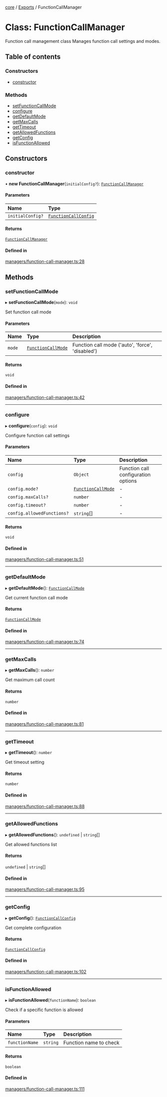<!-- 
 ⚠️  AUTO-GENERATED FILE - DO NOT EDIT MANUALLY
 This file is automatically generated by scripts/docs-generator.js
 To make changes, edit the source TypeScript files or update the generator script
-->

[core](../../) / [Exports](../modules) / FunctionCallManager

# Class: FunctionCallManager

Function call management class
Manages function call settings and modes.

## Table of contents

### Constructors

- [constructor](FunctionCallManager#constructor)

### Methods

- [setFunctionCallMode](FunctionCallManager#setfunctioncallmode)
- [configure](FunctionCallManager#configure)
- [getDefaultMode](FunctionCallManager#getdefaultmode)
- [getMaxCalls](FunctionCallManager#getmaxcalls)
- [getTimeout](FunctionCallManager#gettimeout)
- [getAllowedFunctions](FunctionCallManager#getallowedfunctions)
- [getConfig](FunctionCallManager#getconfig)
- [isFunctionAllowed](FunctionCallManager#isfunctionallowed)

## Constructors

### constructor

• **new FunctionCallManager**(`initialConfig?`): [`FunctionCallManager`](FunctionCallManager)

#### Parameters

| Name | Type |
| :------ | :------ |
| `initialConfig?` | [`FunctionCallConfig`](../interfaces/FunctionCallConfig) |

#### Returns

[`FunctionCallManager`](FunctionCallManager)

#### Defined in

[managers/function-call-manager.ts:28](https://github.com/woojubb/robota/blob/1932a2ce46e4833a6ba7efc7b507276de39139b4/packages/core/src/managers/function-call-manager.ts#L28)

## Methods

### setFunctionCallMode

▸ **setFunctionCallMode**(`mode`): `void`

Set function call mode

#### Parameters

| Name | Type | Description |
| :------ | :------ | :------ |
| `mode` | [`FunctionCallMode`](../modules#functioncallmode) | Function call mode ('auto', 'force', 'disabled') |

#### Returns

`void`

#### Defined in

[managers/function-call-manager.ts:42](https://github.com/woojubb/robota/blob/1932a2ce46e4833a6ba7efc7b507276de39139b4/packages/core/src/managers/function-call-manager.ts#L42)

___

### configure

▸ **configure**(`config`): `void`

Configure function call settings

#### Parameters

| Name | Type | Description |
| :------ | :------ | :------ |
| `config` | `Object` | Function call configuration options |
| `config.mode?` | [`FunctionCallMode`](../modules#functioncallmode) | - |
| `config.maxCalls?` | `number` | - |
| `config.timeout?` | `number` | - |
| `config.allowedFunctions?` | `string`[] | - |

#### Returns

`void`

#### Defined in

[managers/function-call-manager.ts:51](https://github.com/woojubb/robota/blob/1932a2ce46e4833a6ba7efc7b507276de39139b4/packages/core/src/managers/function-call-manager.ts#L51)

___

### getDefaultMode

▸ **getDefaultMode**(): [`FunctionCallMode`](../modules#functioncallmode)

Get current function call mode

#### Returns

[`FunctionCallMode`](../modules#functioncallmode)

#### Defined in

[managers/function-call-manager.ts:74](https://github.com/woojubb/robota/blob/1932a2ce46e4833a6ba7efc7b507276de39139b4/packages/core/src/managers/function-call-manager.ts#L74)

___

### getMaxCalls

▸ **getMaxCalls**(): `number`

Get maximum call count

#### Returns

`number`

#### Defined in

[managers/function-call-manager.ts:81](https://github.com/woojubb/robota/blob/1932a2ce46e4833a6ba7efc7b507276de39139b4/packages/core/src/managers/function-call-manager.ts#L81)

___

### getTimeout

▸ **getTimeout**(): `number`

Get timeout setting

#### Returns

`number`

#### Defined in

[managers/function-call-manager.ts:88](https://github.com/woojubb/robota/blob/1932a2ce46e4833a6ba7efc7b507276de39139b4/packages/core/src/managers/function-call-manager.ts#L88)

___

### getAllowedFunctions

▸ **getAllowedFunctions**(): `undefined` \| `string`[]

Get allowed functions list

#### Returns

`undefined` \| `string`[]

#### Defined in

[managers/function-call-manager.ts:95](https://github.com/woojubb/robota/blob/1932a2ce46e4833a6ba7efc7b507276de39139b4/packages/core/src/managers/function-call-manager.ts#L95)

___

### getConfig

▸ **getConfig**(): [`FunctionCallConfig`](../interfaces/FunctionCallConfig)

Get complete configuration

#### Returns

[`FunctionCallConfig`](../interfaces/FunctionCallConfig)

#### Defined in

[managers/function-call-manager.ts:102](https://github.com/woojubb/robota/blob/1932a2ce46e4833a6ba7efc7b507276de39139b4/packages/core/src/managers/function-call-manager.ts#L102)

___

### isFunctionAllowed

▸ **isFunctionAllowed**(`functionName`): `boolean`

Check if a specific function is allowed

#### Parameters

| Name | Type | Description |
| :------ | :------ | :------ |
| `functionName` | `string` | Function name to check |

#### Returns

`boolean`

#### Defined in

[managers/function-call-manager.ts:111](https://github.com/woojubb/robota/blob/1932a2ce46e4833a6ba7efc7b507276de39139b4/packages/core/src/managers/function-call-manager.ts#L111)
